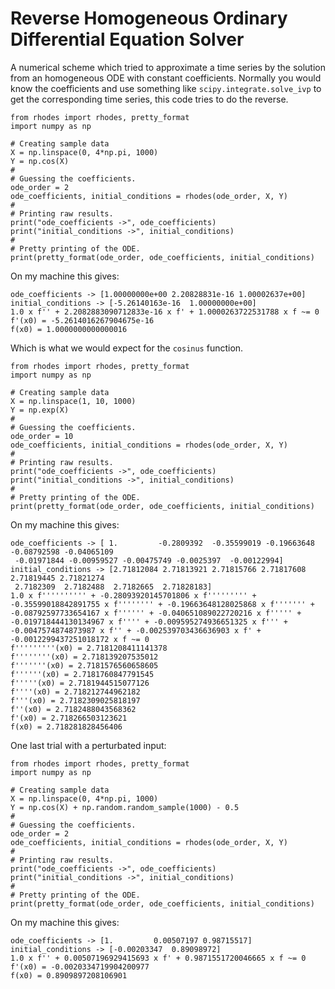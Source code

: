 # Reverse Homogeneous Ordinary Differential Equation Solver

A numerical scheme which tried to approximate a time series by the solution from an homogeneous ODE with constant coefficients. Normally you would know the coefficients and use something like `scipy.integrate.solve_ivp` to get the corresponding time series, this code tries to do the reverse.

```python3
from rhodes import rhodes, pretty_format
import numpy as np

# Creating sample data
X = np.linspace(0, 4*np.pi, 1000)
Y = np.cos(X)
#
# Guessing the coefficients.
ode_order = 2
ode_coefficients, initial_conditions = rhodes(ode_order, X, Y)
#
# Printing raw results.
print("ode_coefficients ->", ode_coefficients)
print("initial_conditions ->", initial_conditions)
#
# Pretty printing of the ODE.
print(pretty_format(ode_order, ode_coefficients, initial_conditions)
```

On my machine this gives:
```
ode_coefficients -> [1.00000000e+00 2.20828831e-16 1.00002637e+00]
initial_conditions -> [-5.26140163e-16  1.00000000e+00]
1.0 x f'' + 2.2082883090712833e-16 x f' + 1.0000263722531788 x f ~= 0
f'(x0) = -5.2614016267904675e-16
f(x0) = 1.0000000000000016
```

Which is what we would expect for the `cosinus` function.

```python3
from rhodes import rhodes, pretty_format
import numpy as np

# Creating sample data
X = np.linspace(1, 10, 1000)
Y = np.exp(X)
#
# Guessing the coefficients.
ode_order = 10
ode_coefficients, initial_conditions = rhodes(ode_order, X, Y)
#
# Printing raw results.
print("ode_coefficients ->", ode_coefficients)
print("initial_conditions ->", initial_conditions)
#
# Pretty printing of the ODE.
print(pretty_format(ode_order, ode_coefficients, initial_conditions)
```

On my machine this gives:
```
ode_coefficients -> [ 1.         -0.2809392  -0.35599019 -0.19663648 -0.08792598 -0.04065109
 -0.01971844 -0.00959527 -0.00475749 -0.0025397  -0.00122994]
initial_conditions -> [2.71812084 2.71813921 2.71815766 2.71817608 2.71819445 2.71821274
 2.7182309  2.7182488  2.7182665  2.71828183]
1.0 x f'''''''''' + -0.28093920145701806 x f''''''''' + -0.35599018842891755 x f'''''''' + -0.19663648128025868 x f''''''' + -0.08792597733654167 x f'''''' + -0.040651089022720216 x f''''' + -0.019718444130134967 x f'''' + -0.009595274936651325 x f''' + -0.0047574874873987 x f'' + -0.002539703436636903 x f' + -0.0012299437251018172 x f ~= 0
f'''''''''(x0) = 2.7181208411141378
f''''''''(x0) = 2.718139207535012
f'''''''(x0) = 2.7181576560658605
f''''''(x0) = 2.7181760847791545
f'''''(x0) = 2.7181944515077126
f''''(x0) = 2.718212744962182
f'''(x0) = 2.7182309025818197
f''(x0) = 2.7182488043568362
f'(x0) = 2.718266503123621
f(x0) = 2.718281828456406
```

One last trial with a perturbated input:
```python3
from rhodes import rhodes, pretty_format
import numpy as np

# Creating sample data
X = np.linspace(0, 4*np.pi, 1000)
Y = np.cos(X) + np.random.random_sample(1000) - 0.5
#
# Guessing the coefficients.
ode_order = 2
ode_coefficients, initial_conditions = rhodes(ode_order, X, Y)
#
# Printing raw results.
print("ode_coefficients ->", ode_coefficients)
print("initial_conditions ->", initial_conditions)
#
# Pretty printing of the ODE.
print(pretty_format(ode_order, ode_coefficients, initial_conditions)
```

On my machine this gives:
```
ode_coefficients -> [1.         0.00507197 0.98715517]
initial_conditions -> [-0.00203347  0.89098972]
1.0 x f'' + 0.00507196929415693 x f' + 0.9871551720046665 x f ~= 0
f'(x0) = -0.0020334719904200977
f(x0) = 0.8909897208106901
```

